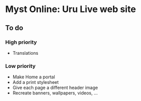 Myst Online: Uru Live web site
==============================

To do
-----

### High priority

* Translations

### Low priority

* Make Home a portal
* Add a print stylesheet
* Give each page a different header image
* Recreate banners, wallpapers, videos, …
